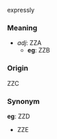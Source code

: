 expressly
### Meaning
+ _adj_: ZZA
    + __eg__: ZZB

### Origin

ZZC

### Synonym

__eg__: ZZD

+ ZZE



